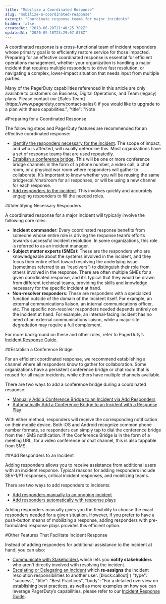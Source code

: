 ```yaml
---
title: "Mobilize a Coordinated Response"
slug: "mobilize-a-coordinated-response"
excerpt: "Coordinate response teams for major incidents"
hidden: false
createdAt: "2018-06-28T11:48:25.302Z"
updatedAt: "2020-09-18T23:29:07.078Z"
---
```

A coordinated response is a cross-functional team of incident responders whose primary goal is to efficiently restore service for those impacted. Preparing for an effective coordinated response is essential for efficient operations management, whether your organization is handling a major incident that requires multiple responders to drive fast resolution, or navigating a complex, lower-impact situation that needs input from multiple parties.

<Callout type="info" title="Info">
Many of the PagerDuty capabilities referenced in this article are only available to customers on Business, Digital Operations, and Team (legacy) plans. Please contact our [Sales Team](https://www.pagerduty.com/contact-sales/) if you would like to upgrade to a plan with these capabilities.",
  "title": "Note
</Callout>


#Preparing for a Coordinated Response

The following steps and PagerDuty features are recommended for an effective coordinated response:

* [Identify the responders necessary for the incident](https://support.pagerduty.com/docs/mobilize-a-coordinated-response#section-identifying-necessary-responders). The scope of impact, and who is affected, will usually determine this. Most organizations have a set of response teams that are used repeatedly.
* [Establish a conference bridge](https://support.pagerduty.com/docs/mobilize-a-coordinated-response#section-establish-a-conference-bridge). This will be one or more conference bridge channels in the form of a phone number, a video call, a chat room, or a physical war room where responders will gather to collaborate. It’s important to know whether you will be reusing the same bridge/call/chat/room for all responses, or will be using a new channel for each response.
* [Add responders to the incident](https://support.pagerduty.com/docs/mobilize-a-coordinated-response#section-add-responders-to-an-incident). This involves quickly and accurately engaging responders to fill the needed roles.

##Identifying Necessary Responders

A coordinated response for a major incident will typically involve the following core roles:

* **Incident commander**: Every coordinated response benefits from someone whose entire role is driving the response team’s efforts towards successful incident resolution. In some organizations, this role is referred to as an incident manager.
* **Subject matter experts (SMEs)**: These are the responders who are knowledgeable about the systems involved in the incident, and they focus their entire effort toward resolving the underlying issue (sometimes referred to as “resolvers”) to distinguish their role from others involved in the response. There are often multiple SMEs for a given coordinated response, and it’s typical that they would be drawn from different technical teams, providing the skills and knowledge necessary for the specific incident at hand.
* **Non-resolver responders**: These are responders with a specialized function outside of the domain of the incident itself. For example, an external communications liaison, an internal communications officer, etc. The specific non-resolver responders needed depends entirely on the incident at hand. For example, an internal-facing incident has no need of an external communications liaison, while a major site degradation may require a full complement.

For more background on these and other roles, refer to PagerDuty’s [Incident Response Guide](https://response.pagerduty.com/before/different_roles/).

##Establish a Conference Bridge

For an efficient coordinated response, we recommend establishing a channel where all responders know to gather for collaboration. Some organizations have a persistent conference bridge or chat room that is reused for all major incidents, while others have multiple channels available.

There are two ways to add a conference bridge during a coordinated response:

* [Manually Add a Conference Bridge to an Incident via Add Responders](https://support.pagerduty.com/docs/conference-bridge#section-manually-add-a-conference-bridge-to-an-incident-via-add-responders)
* [Automatically Add a Conference Bridge to an Incident with a Response Play](https://support.pagerduty.com/docs/conference-bridge#section-automatically-add-a-conference-bridge-to-an-incident-with-a-response-play) 

With either method, responders will receive the corresponding notification on their mobile device. Both iOS and Android recognize common phone number formats, so responders can simply tap to dial the conference bridge from their SMS notification. If the Conference Bridge is in the form of a meeting URL, for a video conference or chat channel, this is also tappable from SMS.

##Add Responders to an Incident

Adding responders allows you to receive assistance from additional users with an incident response. Typical reasons for adding responders include SEV-1/P1 responses, critical incident responses, and mobilizing teams. 

There are two ways to add responders to incidents:

* [Add responders manually to an ongoing incident](https://support.pagerduty.com/docs/add-responders#section-manually-add-responders-to-an-ongoing-incident)
* [Add responders automatically with response plays](https://support.pagerduty.com/docs/add-responders#section-automatically-add-responders-with-response-plays)

Adding responders manually gives you the flexibility to choose the exact responders needed for a given situation. However, if you prefer to have a push-button means of mobilizing a response, adding responders with pre-formulated response plays provides this efficient option.

#Other Features That Facilitate Incident Response

Instead of adding responders for additional assistance to the incident at hand, you can also: 

* [Communicate with Stakeholders](/docs/communicating-with-stakeholders) which lets you **notify stakeholders** who aren't directly involved with resolving the incident. 
* [Escalating or Delegating an Incident](/docs/reassigning-and-delegating-incidents) which **re-assigns** the incident resolution responsibilities to another user.
[block:callout]
{
  "type": "success",
  "title": "Best Practices",
  "body": "For a detailed overview on establishing best practices, as well as more examples on how you can leverage PagerDuty’s capabilities, please refer to our [Incident Response Guide](http://response.pagerduty.com/).
</Callout>

